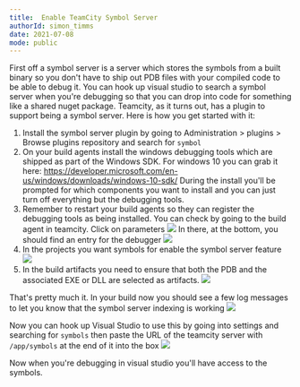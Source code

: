 ```yaml
---
title:  Enable TeamCity Symbol Server
authorId: simon_timms
date: 2021-07-08
mode: public
---
```




First off a symbol server is a server which stores the symbols from a built binary so you don't have to ship out PDB files with your compiled code to be able to debug it. You can hook up visual studio to search a symbol server when you're debugging so that you can drop into code for something like a shared nuget package. Teamcity, as it turns out, has a plugin to support being a symbol server. Here is how you get started with it:

1. Install the symbol server plugin by going to Administration > plugins > Browse plugins repository and search for `symbol`
2. On your build agents install the windows debugging tools which are shipped as part of the Windows SDK. For windows 10 you can grab it here: https://developer.microsoft.com/en-us/windows/downloads/windows-10-sdk/ During the install you'll be prompted for which components you want to install and you can just turn off everything but the debugging tools.
3. Remember to restart your build agents so they can register the debugging tools as being installed. You can check by going to the build agent in teamcity. Click on parameters
![](/images/2021-07-08-enable-symbol-server.md/2021-07-08-16-29-31.png)
In there, at the bottom, you should find an entry for the debugger
![](/images/2021-07-08-enable-symbol-server.md/2021-07-08-16-29-59.png)
4. In the projects you want symbols for enable the symbol server feature
![](/images/2021-07-08-enable-symbol-server.md/2021-07-08-16-31-20.png)
5. In the build artifacts you need to ensure that both the PDB and the associated EXE or DLL are selected as artifacts. 
![](/images/2021-07-08-enable-symbol-server.md/2021-07-08-16-32-51.png)

That's pretty much it. In your build now you should see a few log messages to let you know that the symbol server indexing is working
![](/images/2021-07-08-enable-symbol-server.md/2021-07-08-16-45-53.png)

Now you can hook up Visual Studio to use this by going into settings and searching for `symbols` then paste the URL of the teamcity server with `/app/symbols` at the end of it into the box
![](/images/2021-07-08-enable-symbol-server.md/2021-07-08-16-49-54.png)

Now when you're debugging in visual studio you'll have access to the symbols. 